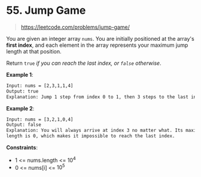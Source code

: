 # 55. Jump Game

> <https://leetcode.com/problems/jump-game/>

You are given an integer array `nums`. You are initially positioned at the
array's **first index**, and each element in the array represents your maximum
jump length at that position.

Return `true` *if you can reach the last index, or `false` otherwise*.

**Example 1**:

```txt
Input: nums = [2,3,1,1,4]
Output: true
Explanation: Jump 1 step from index 0 to 1, then 3 steps to the last index.
```

**Example 2**:

```txt
Input: nums = [3,2,1,0,4]
Output: false
Explanation: You will always arrive at index 3 no matter what. Its maximum jump
length is 0, which makes it impossible to reach the last index.
```

**Constraints**:

- 1 <= nums.length <= $10^4$
- 0 <= nums[i] <= $10^5$

